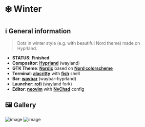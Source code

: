 # ❄️ Winter

## ℹ️ General information
> Dots in winter style (e.g. with beautiful Nord theme) made on Hyprland.
- **STATUS**: **Finished**.
- **Compositor**: **[Hyprland](https://github.com/hyprwm/Hyprland/)** (wayland)
- **GTK Theme**: **[Nordic](https://github.com/EliverLara/Nordic/)** based on **[Nord colorscheme](https://www.nordtheme.com/)**
- **Terminal**: **[alacritty](https://alacritty.org/)** with **[fish](https://fishshell.com/)** shell
- **Bar**: **[waybar](https://github.com/Alexays/waybar/)** (waybar-hyprland)
- **Launcher**: **[rofi](https://github.com/davatorium/rofi)** (wayland fork)
- **Editor**: **[neovim](https://neovim.io/)** with **[NvChad](https://nvchad.com/)** config

## 🖼️ Gallery
![image](https://user-images.githubusercontent.com/113468120/196006043-a7276580-398f-4e38-8c21-f4a54240fdec.png)
![image](https://user-images.githubusercontent.com/113468120/196006058-fe6a441d-73cb-4abc-96c8-05164e26f8b1.png)
